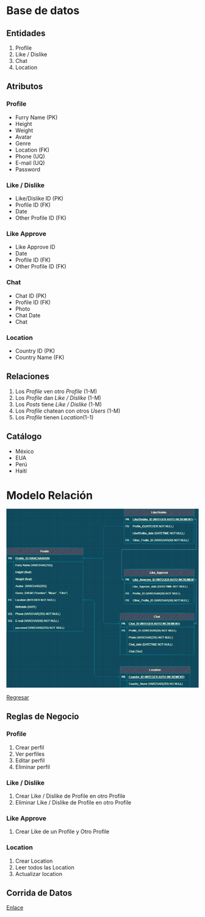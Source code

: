 # Base de datos

## Entidades

1. Profile
2. Like / Dislike
3. Chat
4. Location


## Atributos

### Profile
- Furry Name (PK)
- Height 
- Weight 
- Avatar
- Genre 
- Location (FK)
- Phone (UQ)
- E-mail (UQ)
- Password



### Like / Dislike

- Like/Dislike ID (PK)
- Profile ID (FK)
- Date
- Other Profile ID (FK)

### Like Approve
- Like Approve ID
- Date
- Profile ID (FK)
- Other Profile ID (FK)

### Chat

- Chat ID (PK)
- Profile ID (FK)
- Photo
- Chat Date
- Chat

### Location

- Country ID (PK)
- Country Name (FK)

## Relaciones

1. Los _Profile_ ven otro _Profile_  (1-M)
2. Los _Profile_ dan _Like / Dislike_ (1-M)
3. Los _Posts_ tiene _Like / Dislike_ (1-M)
4. Los _Profile_ chatean con otros _Users_ (1-M)
5. Los _Profile_ tienen _Location_(1-1)

## Catálogo 

- México
- EUA
- Perú
- Haití


# Modelo Relación

![Modelo](Multimedia/Modele_Relacion.png)

[Regresar](/morales-pedro-practica-3/README.md)


## Reglas de Negocio

### Profile

1. Crear perfil
2. Ver perfiles
3. Editar perfil
4. Eliminar perfil

### Like / Dislike

1. Crear Like / Dislike de Profile en otro Profile
2. Eliminar Like / Dislike de Profile en otro Profile

### Like Approve

1. Crear Like de un Profile y Otro Profile

### Location

1. Crear Location
2. Leer todos las Location
3. Actualizar location

## Corrida de Datos

[Enlace](https://github.com/MasterPedro1/morales-pedro-practica-3/blob/main/Corrida_de_Datos.xlsx)

